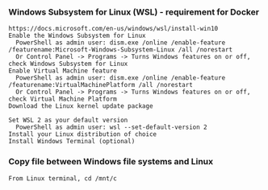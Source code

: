 ### Windows Subsystem for Linux (WSL) - requirement for Docker
    https://docs.microsoft.com/en-us/windows/wsl/install-win10
    Enable the Windows Subsystem for Linux
      PowerShell as admin user: dism.exe /online /enable-feature /featurename:Microsoft-Windows-Subsystem-Linux /all /norestart
      Or Control Panel -> Programs -> Turns Windows features on or off, check Windows Subsystem for Linux
    Enable Virtual Machine feature
      PowerShell as admin user: dism.exe /online /enable-feature /featurename:VirtualMachinePlatform /all /norestart
      Or Control Panel -> Programs -> Turns Windows features on or off, check Virtual Machine Platform
    Download the Linux kernel update package

    Set WSL 2 as your default version
      PowerShell as admin user: wsl --set-default-version 2
    Install your Linux distribution of choice
    Install Windows Terminal (optional)

### Copy file between Windows file systems and Linux
    From Linux terminal, cd /mnt/c
    
